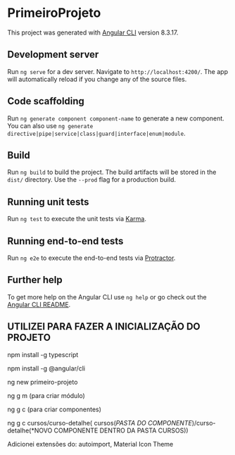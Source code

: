 # PrimeiroProjeto

This project was generated with [Angular CLI](https://github.com/angular/angular-cli) version 8.3.17.

## Development server

Run `ng serve` for a dev server. Navigate to `http://localhost:4200/`. The app will automatically reload if you change any of the source files.

## Code scaffolding

Run `ng generate component component-name` to generate a new component. You can also use `ng generate directive|pipe|service|class|guard|interface|enum|module`.

## Build

Run `ng build` to build the project. The build artifacts will be stored in the `dist/` directory. Use the `--prod` flag for a production build.

## Running unit tests

Run `ng test` to execute the unit tests via [Karma](https://karma-runner.github.io).

## Running end-to-end tests

Run `ng e2e` to execute the end-to-end tests via [Protractor](http://www.protractortest.org/).

## Further help

To get more help on the Angular CLI use `ng help` or go check out the [Angular CLI README](https://github.com/angular/angular-cli/blob/master/README.md).


## UTILIZEI PARA FAZER A INICIALIZAÇÃO DO PROJETO

npm install -g typescript

npm install -g @angular/cli

ng new primeiro-projeto

ng g m (para criar módulo)

ng g c (para criar componentes)

ng g c cursos/curso-detalhe( cursos(*PASTA DO COMPONENTE*)/curso-detalhe(*NOVO COMPONENTE DENTRO DA PASTA CURSOS))

Adicionei extensões do: autoimport, Material Icon Theme
